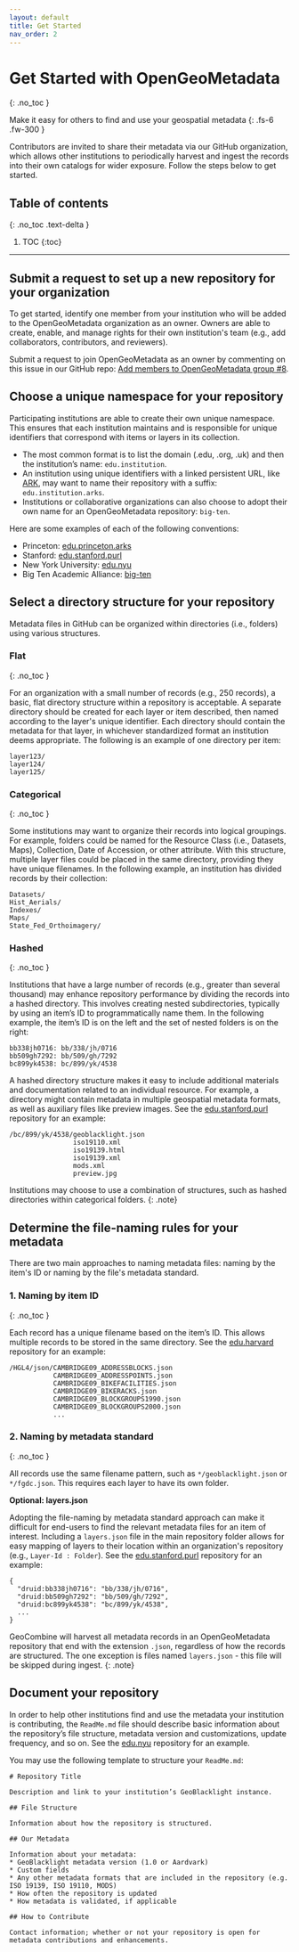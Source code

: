 ```yaml
---
layout: default
title: Get Started
nav_order: 2
---
```


# Get Started with OpenGeoMetadata
{: .no_toc }

Make it easy for others to find and use your geospatial metadata
{: .fs-6 .fw-300 }

Contributors are invited to share their metadata via our GitHub organization, which allows other institutions to periodically harvest and ingest the records into their own catalogs for wider exposure. Follow the steps below to get started.


## Table of contents
{: .no_toc .text-delta }

1. TOC
{:toc}

---

## Submit a request to set up a new repository for your organization

To get started, identify one member from your institution who will be added to the OpenGeoMetadata organization as an owner. Owners are able to create, enable, and manage rights for their own institution's team (e.g., add collaborators, contributors, and reviewers).

Submit a request to join OpenGeoMetadata as an owner by commenting on this issue in our GitHub repo: [Add members to OpenGeoMetadata group #8](https://github.com/OpenGeoMetadata/metadatarepository/issues/8).

## Choose a unique namespace for your repository

Participating institutions are able to create their own unique namespace. This ensures that each institution maintains and is responsible for unique identifiers that correspond with items or layers in its collection.

* The most common format is to list the domain (.edu, .org, .uk) and then the institution’s name: `edu.institution`.
* An institution using unique identifiers with a linked persistent URL, like [ARK](https://en.wikipedia.org/wiki/Archival_Resource_Key), may want to name their repository with a suffix: `edu.institution.arks`.
* Institutions or collaborative organizations can also choose to adopt their own name for an OpenGeoMetadata repository: `big-ten`.

Here are some examples of each of the following conventions:
* Princeton: [edu.princeton.arks](https://github.com/OpenGeoMetadata/edu.princeton.arks)
* Stanford: [edu.stanford.purl](https://github.com/OpenGeoMetadata/edu.stanford.purl)
* New York University: [edu.nyu](https://github.com/OpenGeoMetadata/edu.nyu)
* Big Ten Academic Alliance: [big-ten](https://github.com/OpenGeoMetadata/big-ten)

## Select a directory structure for your repository

Metadata files in GitHub can be organized within directories (i.e., folders) using various structures.

### Flat
{: .no_toc }

For an organization with a small number of records (e.g., 250 records), a basic, flat directory structure within a repository is acceptable. A separate directory should be created for each layer or item described, then named according to the layer's unique identifier. Each directory should contain the metadata for that layer, in whichever standardized format an institution deems appropriate. The following is an example of one directory per item:

```
layer123/
layer124/
layer125/
```

### Categorical
{: .no_toc }

Some institutions may want to organize their records into logical groupings. For example, folders could be named for the Resource Class (i.e., Datasets, Maps), Collection, Date of Accession, or other attribute. With this structure, multiple layer files could be placed in the same directory, providing they have unique filenames. In the following example, an institution has divided records by their collection:

```
Datasets/
Hist_Aerials/
Indexes/
Maps/
State_Fed_Orthoimagery/
```

### Hashed
{: .no_toc }

Institutions that have a large number of records (e.g., greater than several thousand) may enhance repository performance by dividing the records into a hashed directory. This involves creating nested subdirectories, typically by using an item’s ID to programmatically name them. In the following example, the item’s ID is on the left and the set of nested folders is on the right:

```
bb338jh0716: bb/338/jh/0716
bb509gh7292: bb/509/gh/7292
bc899yk4538: bc/899/yk/4538
```



A hashed directory structure makes it easy to include additional materials and documentation related to an individual resource. For example, a directory might contain metadata in multiple geospatial metadata formats, as well as auxiliary files like preview images. See the [edu.stanford.purl](https://github.com/OpenGeoMetadata/edu.stanford.purl/tree/master/bc/899/yk/4538) repository for an example:
```
/bc/899/yk/4538/geoblacklight.json
                iso19110.xml
                iso19139.html
                iso19139.xml
                mods.xml
                preview.jpg
```

Institutions may choose to use a combination of structures, such as hashed directories within categorical folders.
{: .note}

## Determine the file-naming rules for your metadata

There are two main approaches to naming metadata files: naming by the item's ID or naming by the file's metadata standard.

### 1. Naming by item ID
{: .no_toc }

Each record has a unique filename based on the item’s ID. This allows multiple records to be stored in the same directory. See the [edu.harvard](https://github.com/OpenGeoMetadata/edu.harvard) repository for an example:

```
/HGL4/json/CAMBRIDGE09_ADDRESSBLOCKS.json
           CAMBRIDGE09_ADDRESSPOINTS.json
           CAMBRIDGE09_BIKEFACILITIES.json
           CAMBRIDGE09_BIKERACKS.json
           CAMBRIDGE09_BLOCKGROUPS1990.json
           CAMBRIDGE09_BLOCKGROUPS2000.json
           ...
```

### 2. Naming by metadata standard
{: .no_toc }

All records use the same filename pattern, such as `*/geoblacklight.json` or `*/fgdc.json`. This requires each layer to have its own folder.

**Optional: layers.json**

Adopting the file-naming by metadata standard approach can make it difficult for end-users to find the relevant metadata files for an item of interest. Including a `layers.json` file in the main repository folder allows for easy mapping of layers to their location within an organization's repository (e.g., `Layer-Id : Folder`). See the [edu.stanford.purl](https://github.com/OpenGeoMetadata/edu.stanford.purl/blob/master/layers.json) repository for an example:

```
{
  "druid:bb338jh0716": "bb/338/jh/0716",
  "druid:bb509gh7292": "bb/509/gh/7292",
  "druid:bc899yk4538": "bc/899/yk/4538",
  ...
}
```

GeoCombine will harvest all metadata records in an OpenGeoMetadata repository that end with the extension `.json`, regardless of how the records are structured. The one exception is files named `layers.json` - this file will be skipped during ingest.
{: .note}

## Document your repository

In order to help other institutions find and use the metadata your institution is contributing, the `ReadMe.md` file should describe basic information about the repository’s file structure, metadata version and customizations, update frequency, and so on. See the [edu.nyu](https://github.com/OpenGeoMetadata/edu.nyu) repository for an example.

You may use the following template to structure your `ReadMe.md`:

```
# Repository Title

Description and link to your institution’s GeoBlacklight instance.

## File Structure

Information about how the repository is structured.

## Our Metadata

Information about your metadata:
* GeoBlacklight metadata version (1.0 or Aardvark)
* Custom fields
* Any other metadata formats that are included in the repository (e.g. ISO 19139, ISO 19110, MODS)
* How often the repository is updated
* How metadata is validated, if applicable

## How to Contribute

Contact information; whether or not your repository is open for metadata contributions and enhancements.
```


